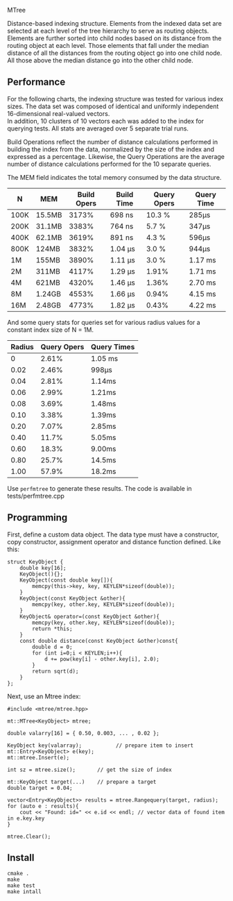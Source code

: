 MTree

Distance-based indexing structure.
Elements from the indexed data set are selected at each level of the tree hierarchy to serve as routing objects.
Elements are further sorted into child nodes based on its distance from the routing object at each level.
Those elements that fall under the median distance of all the distances from the routing object go into one
child node.  All those above the median distance go into the other child node.  

## Performance

For the following charts, the indexing structure was tested for various index sizes.
The data set was composed of identical and uniformly independent 16-dimensional real-valued vectors.  
In addition, 10 clusters of 10 vectors each was added to the index for querying tests.
All stats are averaged over 5 separate trial runs.

Build Operations reflect the number of distance calculations performed in building the index from the data,
normalized by the size of the index and expressed as a percentage.  Likewise, the Query Operations are the
average number of distance calculations performed for the 10 separate queries. 

The MEM field indicates the total memory consumed by the data structure.

| N | MEM | Build Opers | Build Time | Query Opers |  Query Time |
|---|-----|-------------|------------|-------------|-------------|
| 100K | 15.5MB | 3173% |  698 ns    |  10.3 %  |  285&mu;s  |   
| 200K | 31.1MB | 3383% |  764 ns    |   5.7 %  |  347&mu;s  |
| 400K | 62.1MB | 3619% |  891 ns    |   4.3 %  |  596&mu;s  |
| 800K | 124MB  | 3832% | 1.04 &mu;s |   3.0 %  |  944&mu;s  |
|  1M  | 155MB  | 3890% | 1.11 &mu;s |   3.0 %  |  1.17 ms  |
|  2M  | 311MB  | 4117% | 1.29 &mu;s |   1.91%  |  1.71 ms  |
|  4M  | 621MB  | 4320% | 1.46 &mu;s |   1.36%  |  2.70 ms  |
|  8M  | 1.24GB | 4553% | 1.66 &mu;s |   0.94%  |  4.15 ms  |
|  16M | 2.48GB | 4773% | 1.82 &mu;s |   0.43%  |  4.22 ms  |


And some query stats for queries set for various radius values
for a constant index size of N = 1M. 


| Radius | Query Opers | Query Times |
|--------|-------------|-------------|
|  0     |  2.61%  |  1.05 ms  |
|  0.02  |  2.46%  |  998&mu;s  |
|  0.04  |  2.81%  |  1.14ms  |
|  0.06  |  2.99%  |  1.21ms  |
|  0.08  |  3.69%  |  1.48ms  |
|  0.10  |  3.38%  |  1.39ms  |
|  0.20  |  7.07%  |  2.85ms  |
|  0.40  |  11.7%  |  5.05ms  |
|  0.60  |  18.3%  |  9.00ms  |
|  0.80  |  25.7%  |  14.5ms  |
|  1.00  |  57.9%  |  18.2ms  |


Use `perfmtree` to generate these results.  The code is available in tests/perfmtree.cpp


## Programming


First, define a custom data object.
The data type must have a constructor, copy constructor, assignment operator and distance function defined.
Like this:

```
struct KeyObject {
	double key[16];
	KeyObject(){};
	KeyObject(const double key[]){
		memcpy(this->key, key, KEYLEN*sizeof(double));
	}
	KeyObject(const KeyObject &other){
		memcpy(key, other.key, KEYLEN*sizeof(double));
	}
	KeyObject& operator=(const KeyObject &other){
		memcpy(key, other.key, KEYLEN*sizeof(double));
		return *this;
	}
	const double distance(const KeyObject &other)const{
		double d = 0;
		for (int i=0;i < KEYLEN;i++){
			d += pow(key[i] - other.key[i], 2.0);
		}
		return sqrt(d);
	}
};
```

Next, use an Mtree index:

```
#include <mtree/mtree.hpp>

mt::MTree<KeyObject> mtree;

double valarry[16] = { 0.50, 0.003, ... , 0.02 };

KeyObject key(valarray);           // prepare item to insert
mt::Entry<KeyObject> e(key);
mt::mtree.Insert(e);

int sz = mtree.size();       // get the size of index

mt::KeyObject target(...)    // prepare a target
double target = 0.04;

vector<Entry<KeyObject>> results = mtree.Rangequery(target, radius);
for (auto e : results){
	cout << "Found: id=" << e.id << endl; // vector data of found item in e.key.key 
}

mtree.Clear();
```

## Install

```
cmake .
make
make test
make intall
```
